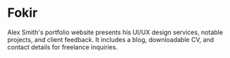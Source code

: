 # Fokir
Alex Smith's portfolio website presents his UI/UX design services, notable projects, and client feedback. It includes a blog, downloadable CV, and contact details for freelance inquiries.
